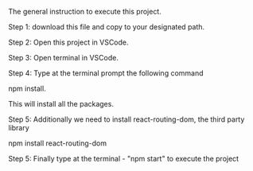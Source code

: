 The general instruction to execute this project.

Step 1: download this file and copy to your designated path.

Step 2: Open this project in VSCode.

Step 3: Open terminal in VSCode.

Step 4: Type at the terminal prompt the following command

npm install. 

This will install all the packages.

Step 5: Additionally we need to install react-routing-dom, the third party library

npm install react-routing-dom

Step 5: Finally type at the terminal - "npm start" to execute the project
